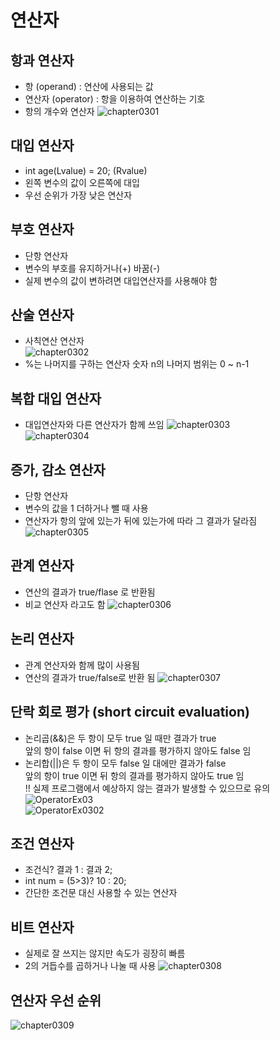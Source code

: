 # 연산자
  
  
## 항과 연산자  
* 항 (operand) : 연산에 사용되는 값  
* 연산자 (operator) : 항을 이용하여 연산하는 기호  
* 항의 개수와 연산자
![chapter0301](./image/Chpater0301.PNG)  

## 대입 연산자 
* int age(Lvalue) = 20; (Rvalue)  
* 왼쪽 변수의 값이 오른쪽에 대입  
* 우선 순위가 가장 낮은 연산자

## 부호 연산자
* 단항 연산자
* 변수의 부호를 유지하거나(+) 바꿈(-)
* 실제 변수의 값이 변하려면 대입연산자를 사용해야 함

## 산술 연산자
* 사칙연산 연산자  
![chapter0302](./image/Chpater0302.PNG)  
* %는 나머지를 구하는 연산자
숫자 n의 나머지 범위는 0 ~ n-1  

## 복합 대입 연산자
* 대입연산자와 다른 연산자가 함께 쓰임
![chapter0303](./image/Chpater0303.PNG)  
![chapter0304](./image/Chpater0304.PNG)  

## 증가, 감소 연산자  
* 단항 연산자
* 변수의 값을 1 더하거나 뺄 때 사용
* 연산자가 항의 앞에 있는가 뒤에 있는가에 따라 그 결과가 달라짐  
![chapter0305](./image/Chpater0305.PNG)  
  
## 관계 연산자
* 연산의 결과가 true/flase 로 반환됨
* 비교 연산자 라고도 함
![chapter0306](./image/Chpater0306.PNG)  

## 논리 연산자
* 관계 연산자와 함께 많이 사용됨
* 연산의 결과가 true/false로 반환 됨
![chapter0307](./image/Chpater0307.PNG)  

## 단락 회로 평가 (short circuit evaluation)
* 논리곱(&&)은 두 항이 모두 true 일 때만 결과가 true  
 앞의 항이 false 이면 뒤 항의 결과를 평가하지 않아도 false 임  
* 논리합(||)은 두 항이 모두 false 일 대에만 결과가 false  
 앞의 항이 true 이면 뒤 항의 결과를 평가하지 않아도 true 임  
!! 실제 프로그램에서 예상하지 않는 결과가 발생할 수 있으므로 유의
![OperatorEx03](./image/OperatorEx03.PNG)  
![OperatorEx0302](./image/OperatorEx0302.PNG)  

## 조건 연산자
* 조건식? 결과 1 : 결과 2;
* int num = (5>3)? 10 : 20;  
* 간단한 조건문 대신 사용할 수 있는 연산자

## 비트 연산자
* 실제로 잘 쓰지는 않지만 속도가 굉장히 빠름  
* 2의 거듭수를 곱하거나 나눌 때 사용
![chapter0308](./image/Chpaterr0308.PNG)  
  
## 연산자 우선 순위
![chapter0309](./image/Chpater0309.PNG)  
